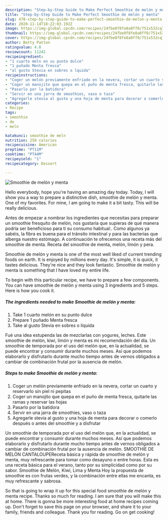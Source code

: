 ```yaml
---
description: "Step-by-Step Guide to Make Perfect Smoothie de melón y menta"
title: "Step-by-Step Guide to Make Perfect Smoothie de melón y menta"
slug: 478-step-by-step-guide-to-make-perfect-smoothie-de-melon-y-menta
date: 2020-11-14T18:22:03.192Z
image: https://img-global.cpcdn.com/recipes/24fbe8f8fe8a0ff0/751x532cq70/smoothie-de-melon-y-menta-foto-principal.jpg
thumbnail: https://img-global.cpcdn.com/recipes/24fbe8f8fe8a0ff0/751x532cq70/smoothie-de-melon-y-menta-foto-principal.jpg
cover: https://img-global.cpcdn.com/recipes/24fbe8f8fe8a0ff0/751x532cq70/smoothie-de-melon-y-menta-foto-principal.jpg
author: Betty Patton
ratingvalue: 4.8
reviewcount: 11242
recipeingredient:
- "1 cuarto meln en su punto dulce"
- "1 puñado Menta fresca"
- "al gusto Stevia en sobres o lquida"
recipeinstructions:
- "Coger un melón previamente enfriado en la nevera, cortar un cuarto y reservarlo sin piel ni pepitas"
- "Coger un manojito que quepa en el puño de menta fresca, quitarle las ramas y reservar las hojas"
- "Pasarlo por la batidora"
- "Servir en una jarra de smoothies, vaso o taza"
- "Agregarle stevia al gusto y una hoja de menta para decorar o comerlo después o antes del smoothie y a disfrutar"
categories:
- Recipe
tags:
- smoothie
- de
- meln

katakunci: smoothie de meln 
nutrition: 259 calories
recipecuisine: American
preptime: "PT11M"
cooktime: "PT44M"
recipeyield: "1"
recipecategory: Dessert

---
```



![Smoothie de melón y menta](https://img-global.cpcdn.com/recipes/24fbe8f8fe8a0ff0/751x532cq70/smoothie-de-melon-y-menta-foto-principal.jpg)

Hello everybody, hope you're having an amazing day today. Today, I will show you a way to prepare a distinctive dish, smoothie de melón y menta. One of my favorites. For mine, I am going to make it a bit tasty. This will be really delicious.

Antes de empezar a nombrar los ingredientes que necesitas para preparar un smoothie fresquito de melón, nos gustaría que supieras de qué manera podría ser beneficioso para tí su consumo habitual:. Como algunos ya sabéis, la fibra es buena para el tránsito intestinal y para las bacterias que alberga nuestro estómago. A continuación te ofrecemos una receta más del smoothie de menta. Receta del smoothie de menta, melón, limón y pera.

Smoothie de melón y menta is one of the most well liked of current trending foods on earth. It is enjoyed by millions every day. It's simple, it is quick, it tastes delicious. They're nice and they look fantastic. Smoothie de melón y menta is something that I have loved my entire life.


To begin with this particular recipe, we have to prepare a few components. You can have smoothie de melón y menta using 3 ingredients and 5 steps. Here is how you cook it.

<!--inarticleads1-->

##### The ingredients needed to make Smoothie de melón y menta:

1. Take 1 cuarto melón en su punto dulce
1. Prepare 1 puñado Menta fresca
1. Take al gusto Stevia en sobres o líquida


Fué una idea estupenda las de mezclarlas con yogures, leches. Este smoothie de melón, kiwi, limón y menta es mi recomendación del día. Un smoothie de temporada por el uso del melón que, en la actualidad, se puede encontrar y consumir durante muchos meses. Así que podemos elaborarlo y disfrutarlo durante mucho tiempo antes de vernos obligados a cambiar de combinación frutal por la ausencia de melón. 

<!--inarticleads2-->

##### Steps to make Smoothie de melón y menta:

1. Coger un melón previamente enfriado en la nevera, cortar un cuarto y reservarlo sin piel ni pepitas
1. Coger un manojito que quepa en el puño de menta fresca, quitarle las ramas y reservar las hojas
1. Pasarlo por la batidora
1. Servir en una jarra de smoothies, vaso o taza
1. Agregarle stevia al gusto y una hoja de menta para decorar o comerlo después o antes del smoothie y a disfrutar


Un smoothie de temporada por el uso del melón que, en la actualidad, se puede encontrar y consumir durante muchos meses. Así que podemos elaborarlo y disfrutarlo durante mucho tiempo antes de vernos obligados a cambiar de combinación frutal por la ausencia de melón. SMOOTHIE DE MELÓN CANTALOUPEReceta básica y rápida de smoothie de melón y menta, muy refrescante para tomar como desayuno o entre horas. Esta es una receta básica para el verano, tanto por su simplicidad como por su sabor. Smoothie de Melón, Kiwi, Lima y Menta Hoy la propuesta de smoothie es con frutas verdes, y la combinación entre ellas me encanta, es muy refrescante y sabrosa. 

So that is going to wrap it up for this special food smoothie de melón y menta recipe. Thanks so much for reading. I am sure that you will make this at home. There is gonna be more interesting food at home recipes coming up. Don't forget to save this page on your browser, and share it to your family, friends and colleague. Thank you for reading. Go on get cooking!
